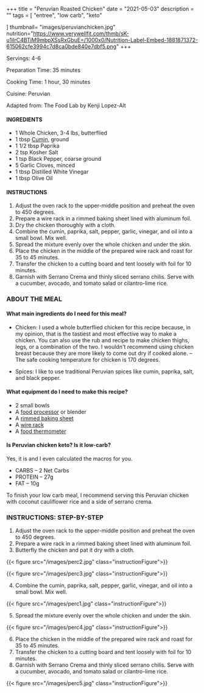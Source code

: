 +++
title = "Peruvian Roasted Chicken"
date = "2021-05-03"
description = ""
tags = [
    "entree",
    "low carb",
    "keto"
   
]
thumbnail= "images/peruvianchicken.jpg"
nutrition="https://www.verywellfit.com/thmb/sK-u1ilrC4BTiM9mbpXSsRxGbuE=/1000x0/Nutrition-Label-Embed-1881871372-615062cfe3994c7d8ca0bde840e7dbf5.png"
+++

Servings: 4-6 <!--more-->

Preparation Time: 35 minutes 

Cooking Time: 1 hour, 30 minutes

Cuisine: Peruvian

Adapted from: The Food Lab by Kenji Lopez-Alt

#### INGREDIENTS 

* 1 Whole Chicken, 3-4 lbs, butterflied
* 1 tbsp [Cumin](https://amzn.to/3eebpcJ), ground 
* 1 1/2 tbsp Paprika 
* 2 tsp Kosher Salt 
* 1 tsp Black Pepper, coarse ground 
* 5 Garlic Cloves, minced 
* 1 tbsp Distilled White Vinegar 
* 1 tbsp Olive Oil 

#### INSTRUCTIONS 

1. Adjust the oven rack to the upper-middle position and preheat the oven to 450 degrees. 
2. Prepare a wire rack in a rimmed baking sheet lined with aluminum foil.  
3. Dry the chicken thoroughly with a cloth. 
4. Combine the cumin, paprika, salt, pepper, garlic, vinegar, and oil into a small bowl. Mix well. 
5. Spread the mixture evenly over the whole chicken and under the skin.
6. Place the chicken in the middle of the prepared wire rack and roast for 35 to 45 minutes.
7. Transfer the chicken to a cutting board and tent loosely with foil for 10 minutes. 
8. Garnish with Serrano Crema and thinly sliced serrano chilis. Serve with a cucumber, avocado, and tomato salad or cilantro-lime rice. 

### ABOUT THE MEAL 

#### What main ingredients do I need for this meal?

* Chicken: I used a whole butterflied chicken for this recipe because, in my opinion, that is the tastiest and most effective way to make a chicken. You can also use the rub and recipe to make chicken thighs, legs, or a combination of the two. I wouldn't recommend using chicken breast because they are more likely to come out dry if cooked alone. 
– The safe cooking temperature for chicken is 170 degrees.

* Spices: I like to use traditional Peruvian spices like cumin, paprika, salt, and black pepper. 

#### What equipment do I need to make this recipe?

* 2 small bowls
* A [food processor](https://amzn.to/3eVyrod) or blender
* A [rimmed baking sheet](https://amzn.to/339IQqI)
* A [wire rack](https://amzn.to/3bE8h90)
* A [food thermometer](https://amzn.to/2RnEB8c)

#### Is Peruvian chicken keto? Is it low-carb?

Yes, it is and I even calculated the macros for you. 

* CARBS – 2 Net Carbs 
* PROTEIN – 27g
* FAT – 10g

To finish your low carb meal, I recommend serving this Peruvian chicken with coconut cauliflower rice and a side of serrano crema. 

### INSTRUCTIONS: STEP-BY-STEP 

1. Adjust the oven rack to the upper-middle position and preheat the oven to 450 degrees. 
2. Prepare a wire rack in a rimmed baking sheet lined with aluminum foil.  
3. Butterfly the chicken and pat it dry with a cloth. 

{{< figure src="/images/perc2.jpg" class="instructionFigure">}}

{{< figure src="/images/perc3.jpg" class="instructionFigure">}}

4. Combine the cumin, paprika, salt, pepper, garlic, vinegar, and oil into a small bowl. Mix well. 

{{< figure src="/images/perc1.jpg" class="instructionFigure">}}

5. Spread the mixture evenly over the whole chicken and under the skin.

{{< figure src="/images/perc4.jpg" class="instructionFigure">}}

6. Place the chicken in the middle of the prepared wire rack and roast for 35 to 45 minutes.
7. Transfer the chicken to a cutting board and tent loosely with foil for 10 minutes. 
8. Garnish with Serrano Crema and thinly sliced serrano chilis. Serve with a cucumber, avocado, and tomato salad or cilantro-lime rice. 

{{< figure src="/images/perc5.jpg" class="instructionFigure">}}
